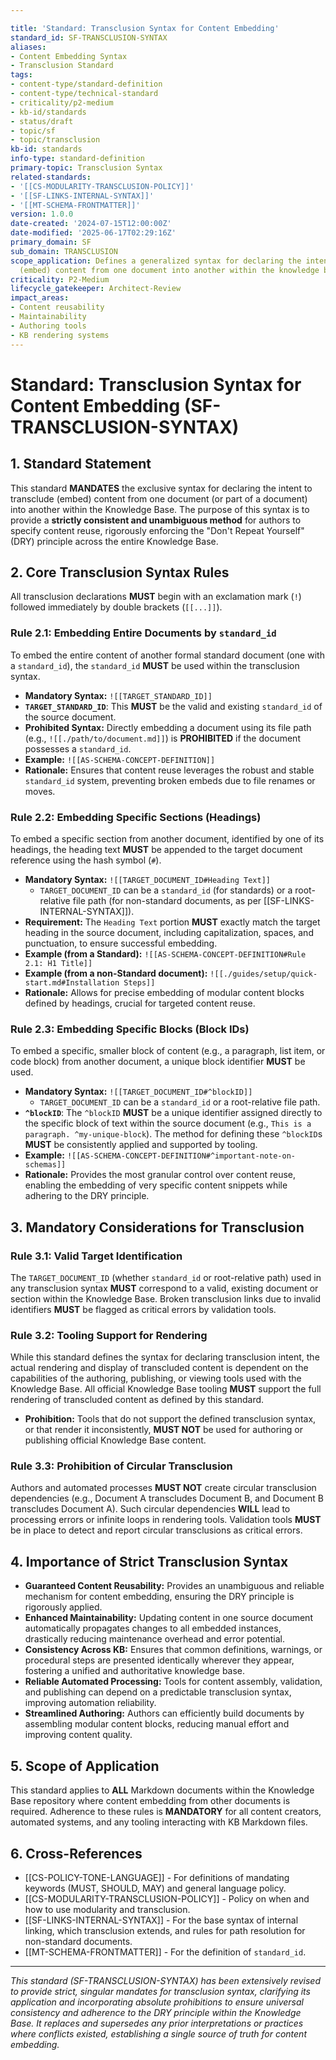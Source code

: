 ```yaml
---

title: 'Standard: Transclusion Syntax for Content Embedding'
standard_id: SF-TRANSCLUSION-SYNTAX
aliases:
- Content Embedding Syntax
- Transclusion Standard
tags:
- content-type/standard-definition
- content-type/technical-standard
- criticality/p2-medium
- kb-id/standards
- status/draft
- topic/sf
- topic/transclusion
kb-id: standards
info-type: standard-definition
primary-topic: Transclusion Syntax
related-standards:
- '[[CS-MODULARITY-TRANSCLUSION-POLICY]]'
- '[[SF-LINKS-INTERNAL-SYNTAX]]'
- '[[MT-SCHEMA-FRONTMATTER]]'
version: 1.0.0
date-created: '2024-07-15T12:00:00Z'
date-modified: '2025-06-17T02:29:16Z'
primary_domain: SF
sub_domain: TRANSCLUSION
scope_application: Defines a generalized syntax for declaring the intent to transclude
  (embed) content from one document into another within the knowledge base.
criticality: P2-Medium
lifecycle_gatekeeper: Architect-Review
impact_areas:
- Content reusability
- Maintainability
- Authoring tools
- KB rendering systems
---
```

# Standard: Transclusion Syntax for Content Embedding (SF-TRANSCLUSION-SYNTAX)

## 1. Standard Statement

This standard **MANDATES** the exclusive syntax for declaring the intent to transclude (embed) content from one document (or part of a document) into another within the Knowledge Base. The purpose of this syntax is to provide a **strictly consistent and unambiguous method** for authors to specify content reuse, rigorously enforcing the "Don't Repeat Yourself" (DRY) principle across the entire Knowledge Base.

## 2. Core Transclusion Syntax Rules

All transclusion declarations **MUST** begin with an exclamation mark (`!`) followed immediately by double brackets (`[[...]]`).

### Rule 2.1: Embedding Entire Documents by `standard_id`
To embed the entire content of another formal standard document (one with a `standard_id`), the `standard_id` **MUST** be used within the transclusion syntax.
*   **Mandatory Syntax:** `![[TARGET_STANDARD_ID]]`
*   **`TARGET_STANDARD_ID`**: This **MUST** be the valid and existing `standard_id` of the source document.
*   **Prohibited Syntax:** Directly embedding a document using its file path (e.g., `![[./path/to/document.md]]`) is **PROHIBITED** if the document possesses a `standard_id`.
*   **Example:** `![[AS-SCHEMA-CONCEPT-DEFINITION]]`
*   **Rationale:** Ensures that content reuse leverages the robust and stable `standard_id` system, preventing broken embeds due to file renames or moves.

### Rule 2.2: Embedding Specific Sections (Headings)
To embed a specific section from another document, identified by one of its headings, the heading text **MUST** be appended to the target document reference using the hash symbol (`#`).
*   **Mandatory Syntax:** `![[TARGET_DOCUMENT_ID#Heading Text]]`
    *   `TARGET_DOCUMENT_ID` can be a `standard_id` (for standards) or a root-relative file path (for non-standard documents, as per [[SF-LINKS-INTERNAL-SYNTAX]]).
*   **Requirement:** The `Heading Text` portion **MUST** exactly match the target heading in the source document, including capitalization, spaces, and punctuation, to ensure successful embedding.
*   **Example (from a Standard):** `![[AS-SCHEMA-CONCEPT-DEFINITION#Rule 2.1: H1 Title]]`
*   **Example (from a non-Standard document):** `![[./guides/setup/quick-start.md#Installation Steps]]`
*   **Rationale:** Allows for precise embedding of modular content blocks defined by headings, crucial for targeted content reuse.

### Rule 2.3: Embedding Specific Blocks (Block IDs)
To embed a specific, smaller block of content (e.g., a paragraph, list item, or code block) from another document, a unique block identifier **MUST** be used.
*   **Mandatory Syntax:** `![[TARGET_DOCUMENT_ID#^blockID]]`
    *   `TARGET_DOCUMENT_ID` can be a `standard_id` or a root-relative file path.
*   **`^blockID`**: The `^blockID` **MUST** be a unique identifier assigned directly to the specific block of text within the source document (e.g., `This is a paragraph. ^my-unique-block`). The method for defining these `^blockID`s **MUST** be consistently applied and supported by tooling.
*   **Example:** `![[AS-SCHEMA-CONCEPT-DEFINITION#^important-note-on-schemas]]`
*   **Rationale:** Provides the most granular control over content reuse, enabling the embedding of very specific content snippets while adhering to the DRY principle.

## 3. Mandatory Considerations for Transclusion

### Rule 3.1: Valid Target Identification
The `TARGET_DOCUMENT_ID` (whether `standard_id` or root-relative path) used in any transclusion syntax **MUST** correspond to a valid, existing document or section within the Knowledge Base. Broken transclusion links due to invalid identifiers **MUST** be flagged as critical errors by validation tools.

### Rule 3.2: Tooling Support for Rendering
While this standard defines the syntax for declaring transclusion intent, the actual rendering and display of transcluded content is dependent on the capabilities of the authoring, publishing, or viewing tools used with the Knowledge Base. All official Knowledge Base tooling **MUST** support the full rendering of transcluded content as defined by this standard.
*   **Prohibition:** Tools that do not support the defined transclusion syntax, or that render it inconsistently, **MUST NOT** be used for authoring or publishing official Knowledge Base content.

### Rule 3.3: Prohibition of Circular Transclusion
Authors and automated processes **MUST NOT** create circular transclusion dependencies (e.g., Document A transcludes Document B, and Document B transcludes Document A). Such circular dependencies **WILL** lead to processing errors or infinite loops in rendering tools. Validation tools **MUST** be in place to detect and report circular transclusions as critical errors.

## 4. Importance of Strict Transclusion Syntax

*   **Guaranteed Content Reusability:** Provides an unambiguous and reliable mechanism for content embedding, ensuring the DRY principle is rigorously applied.
*   **Enhanced Maintainability:** Updating content in one source document automatically propagates changes to all embedded instances, drastically reducing maintenance overhead and error potential.
*   **Consistency Across KB:** Ensures that common definitions, warnings, or procedural steps are presented identically wherever they appear, fostering a unified and authoritative knowledge base.
*   **Reliable Automated Processing:** Tools for content assembly, validation, and publishing can depend on a predictable transclusion syntax, improving automation reliability.
*   **Streamlined Authoring:** Authors can efficiently build documents by assembling modular content blocks, reducing manual effort and improving content quality.

## 5. Scope of Application

This standard applies to **ALL** Markdown documents within the Knowledge Base repository where content embedding from other documents is required. Adherence to these rules is **MANDATORY** for all content creators, automated systems, and any tooling interacting with KB Markdown files.

## 6. Cross-References
- [[CS-POLICY-TONE-LANGUAGE]] - For definitions of mandating keywords (MUST, SHOULD, MAY) and general language policy.
- [[CS-MODULARITY-TRANSCLUSION-POLICY]] - Policy on when and how to use modularity and transclusion.
- [[SF-LINKS-INTERNAL-SYNTAX]] - For the base syntax of internal linking, which transclusion extends, and rules for path resolution for non-standard documents.
- [[MT-SCHEMA-FRONTMATTER]] - For the definition of `standard_id`.

---
*This standard (SF-TRANSCLUSION-SYNTAX) has been extensively revised to provide strict, singular mandates for transclusion syntax, clarifying its application and incorporating absolute prohibitions to ensure universal consistency and adherence to the DRY principle within the Knowledge Base. It replaces and supersedes any prior interpretations or practices where conflicts existed, establishing a single source of truth for content embedding.*
